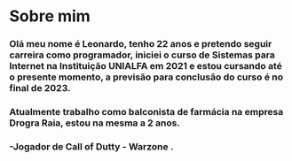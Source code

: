 # Sobre mim
### Olá meu nome é Leonardo, tenho 22 anos e pretendo seguir carreira como programador, iniciei o curso de Sistemas para Internet na Instituição UNIALFA em 2021 e estou cursando até o presente momento, a previsão para conclusão do curso é no final de 2023.
### Atualmente trabalho como balconista de farmácia na empresa Drogra Raia, estou na mesma a 2 anos.
###  -Jogador de Call of Dutty - Warzone .